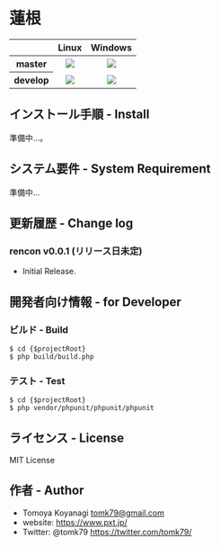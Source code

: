 # 蓮根

<table>
  <thead>
    <tr>
      <th></th>
      <th>Linux</th>
      <th>Windows</th>
    </tr>
  </thead>
  <tbody>
    <tr>
      <th>master</th>
      <td style="text-align:center;">
        <a href="https://travis-ci.org/tomk79/rencon"><img src="https://secure.travis-ci.org/tomk79/rencon.svg?branch=master"></a>
      </td>
      <td style="text-align:center;">
        <a href="https://ci.appveyor.com/project/tomk79/rencon"><img src="https://ci.appveyor.com/api/projects/status/bq8v3bgfrhbvr6rv/branch/master?svg=true"></a>
      </td>
    </tr>
    <tr>
      <th>develop</th>
      <td style="text-align:center;">
        <a href="https://travis-ci.org/tomk79/rencon"><img src="https://secure.travis-ci.org/tomk79/rencon.svg?branch=develop"></a>
      </td>
      <td style="text-align:center;">
        <a href="https://ci.appveyor.com/project/tomk79/rencon"><img src="https://ci.appveyor.com/api/projects/status/bq8v3bgfrhbvr6rv/branch/develop?svg=true"></a>
      </td>
    </tr>
  </tbody>
</table>



## インストール手順 - Install

準備中...。


## システム要件 - System Requirement

準備中...

## 更新履歴 - Change log

### rencon v0.0.1 (リリース日未定)

- Initial Release.


## 開発者向け情報 - for Developer

### ビルド - Build

```
$ cd {$projectRoot}
$ php build/build.php
```

### テスト - Test

```
$ cd {$projectRoot}
$ php vendor/phpunit/phpunit/phpunit
```


## ライセンス - License

MIT License


## 作者 - Author

- Tomoya Koyanagi <tomk79@gmail.com>
- website: <https://www.pxt.jp/>
- Twitter: @tomk79 <https://twitter.com/tomk79/>
